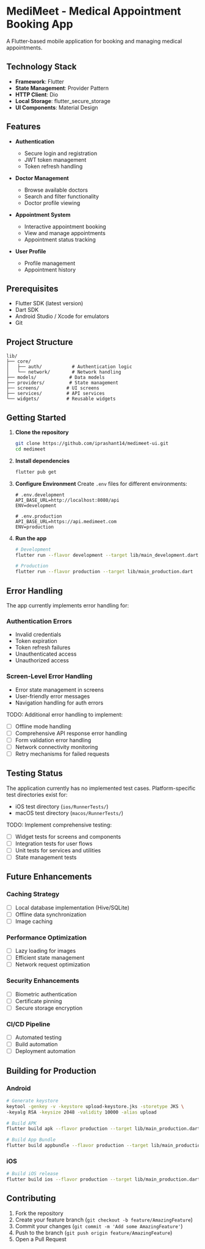 # MediMeet - Medical Appointment Booking App

A Flutter-based mobile application for booking and managing medical appointments.

## Technology Stack

- **Framework**: Flutter
- **State Management**: Provider Pattern
- **HTTP Client**: Dio
- **Local Storage**: flutter_secure_storage
- **UI Components**: Material Design

## Features

- **Authentication**
  - Secure login and registration
  - JWT token management
  - Token refresh handling
  
- **Doctor Management**
  - Browse available doctors
  - Search and filter functionality
  - Doctor profile viewing
  
- **Appointment System**
  - Interactive appointment booking
  - View and manage appointments
  - Appointment status tracking
  
- **User Profile**
  - Profile management
  - Appointment history

## Prerequisites

- Flutter SDK (latest version)
- Dart SDK
- Android Studio / Xcode for emulators
- Git

## Project Structure

```
lib/
├── core/
│   ├── auth/           # Authentication logic
│   └── network/        # Network handling
├── models/            # Data models
├── providers/         # State management
├── screens/          # UI screens
├── services/         # API services
└── widgets/          # Reusable widgets
```

## Getting Started

1. **Clone the repository**
   ```bash
   git clone https://github.com/iprashant14/medimeet-ui.git
   cd medimeet
   ```

2. **Install dependencies**
   ```bash
   flutter pub get
   ```

3. **Configure Environment**
   Create `.env` files for different environments:
   ```
   # .env.development
   API_BASE_URL=http://localhost:8080/api
   ENV=development
   
   # .env.production
   API_BASE_URL=https://api.medimeet.com
   ENV=production
   ```

4. **Run the app**
   ```bash
   # Development
   flutter run --flavor development --target lib/main_development.dart
   
   # Production
   flutter run --flavor production --target lib/main_production.dart
   ```

## Error Handling

The app currently implements error handling for:

### Authentication Errors
- Invalid credentials
- Token expiration
- Token refresh failures
- Unauthenticated access
- Unauthorized access

### Screen-Level Error Handling
- Error state management in screens
- User-friendly error messages
- Navigation handling for auth errors

TODO: Additional error handling to implement:
- [ ] Offline mode handling
- [ ] Comprehensive API response error handling
- [ ] Form validation error handling
- [ ] Network connectivity monitoring
- [ ] Retry mechanisms for failed requests

## Testing Status

The application currently has no implemented test cases. Platform-specific test directories exist for:
- iOS test directory (`ios/RunnerTests/`)
- macOS test directory (`macos/RunnerTests/`)

TODO: Implement comprehensive testing:
- [ ] Widget tests for screens and components
- [ ] Integration tests for user flows
- [ ] Unit tests for services and utilities
- [ ] State management tests

## Future Enhancements

### Caching Strategy
- [ ] Local database implementation (Hive/SQLite)
- [ ] Offline data synchronization
- [ ] Image caching

### Performance Optimization
- [ ] Lazy loading for images
- [ ] Efficient state management
- [ ] Network request optimization

### Security Enhancements
- [ ] Biometric authentication
- [ ] Certificate pinning
- [ ] Secure storage encryption

### CI/CD Pipeline
- [ ] Automated testing
- [ ] Build automation
- [ ] Deployment automation

## Building for Production

### Android
```bash
# Generate keystore
keytool -genkey -v -keystore upload-keystore.jks -storetype JKS \
-keyalg RSA -keysize 2048 -validity 10000 -alias upload

# Build APK
flutter build apk --flavor production --target lib/main_production.dart

# Build App Bundle
flutter build appbundle --flavor production --target lib/main_production.dart
```

### iOS
```bash
# Build iOS release
flutter build ios --flavor production --target lib/main_production.dart
```

## Contributing

1. Fork the repository
2. Create your feature branch (`git checkout -b feature/AmazingFeature`)
3. Commit your changes (`git commit -m 'Add some AmazingFeature'`)
4. Push to the branch (`git push origin feature/AmazingFeature`)
5. Open a Pull Request
